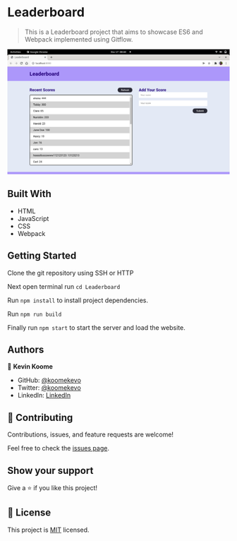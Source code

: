 # Leaderboard

> This is a Leaderboard project that aims to showcase ES6 and Webpack implemented using Gitflow.

![screenshot](./app_screenshot.png)

## Built With

- HTML
- JavaScript
- CSS
- Webpack

## Getting Started

Clone the git repository using SSH or HTTP

Next open terminal run `cd Leaderboard`

Run `npm install` to install project dependencies.

Run `npm run build`

Finally run `npm start` to start the server and load the website.

## Authors

👤 **Kevin Koome**

- GitHub: [@koomekevo](https://github.com/koomekevo)
- Twitter: [@koomekevo](https://twitter.com/koomekevo)
- LinkedIn: [LinkedIn](https://ke.linkedin.com/in/kevin-koome-aab84186)

## 🤝 Contributing

Contributions, issues, and feature requests are welcome!

Feel free to check the [issues page](../../issues/).

## Show your support

Give a ⭐️ if you like this project!

## 📝 License

This project is [MIT](./MIT.md) licensed.